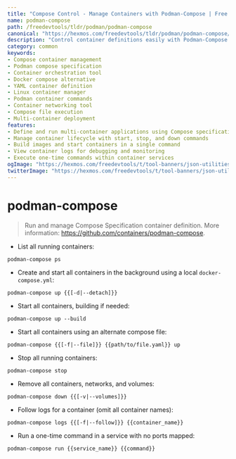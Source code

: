 ```yaml
---
title: "Compose Control - Manage Containers with Podman-Compose | Free DevTools"
name: podman-compose
path: /freedevtools/tldr/podman/podman-compose
canonical: "https://hexmos.com/freedevtools/tldr/podman/podman-compose/"
description: "Control container definitions easily with Podman-Compose. Manage and orchestrate multi-container applications using Compose specification. Free online tool, no registration required."
category: common
keywords:
- Compose container management
- Podman compose specification
- Container orchestration tool
- Docker compose alternative
- YAML container definition
- Linux container manager
- Podman container commands
- Container networking tool
- Compose file execution
- Multi-container deployment
features:
- Define and run multi-container applications using Compose specification
- Manage container lifecycle with start, stop, and down commands
- Build images and start containers in a single command
- View container logs for debugging and monitoring
- Execute one-time commands within container services
ogImage: "https://hexmos.com/freedevtools/t/tool-banners/json-utilities-banner.png"
twitterImage: "https://hexmos.com/freedevtools/t/tool-banners/json-utilities-banner.png"
---
```


# podman-compose

> Run and manage Compose Specification container definition.
> More information: <https://github.com/containers/podman-compose>.

- List all running containers:

`podman-compose ps`

- Create and start all containers in the background using a local `docker-compose.yml`:

`podman-compose up {{[-d|--detach]}}`

- Start all containers, building if needed:

`podman-compose up --build`

- Start all containers using an alternate compose file:

`podman-compose {{[-f|--file]}} {{path/to/file.yaml}} up`

- Stop all running containers:

`podman-compose stop`

- Remove all containers, networks, and volumes:

`podman-compose down {{[-v|--volumes]}}`

- Follow logs for a container (omit all container names):

`podman-compose logs {{[-f|--follow]}} {{container_name}}`

- Run a one-time command in a service with no ports mapped:

`podman-compose run {{service_name}} {{command}}`
